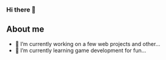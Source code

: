 ### Hi there 👋

## About me

- 🔭 I’m currently working on a few web projects and other...
- 🌱 I’m currently learning game development for fun...
<!-- 👯 I’m looking to collaborate on ...
- 🤔 I’m looking for help with ...
- 💬 Ask me about ...
- 📫 How to reach me: ...
- 😄 Pronouns: ...
- ⚡ Fun fact: ...
-->
